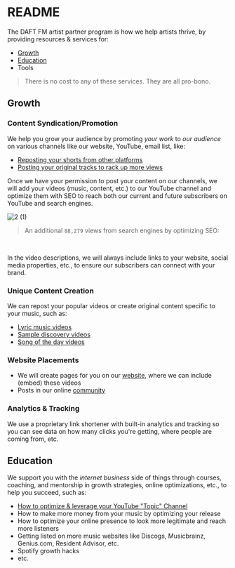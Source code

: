 # README

The DAFT FM artist partner program is how we help artists thrive, by providing resources & services for:
- [Growth](#growth)
- [Education](#education)
- Tools

> There is no cost to any of these services. They are all pro-bono.


## Growth

### Content Syndication/Promotion
We help you grow your audience by promoting _your work_ to _our audience_ on various channels like our website, YouTube, email list, like:

- [Reposting your shorts from other platforms](https://www.youtube.com/shorts/qR5tQj3t420)
- [Posting your original tracks to rack up more views](https://youtu.be/9W765xvPSwg)

Once we have your permission to post your content on our channels, we will add your videos (music, content, etc.) to our YouTube channel and optimize them with SEO to reach both our current and future subscribers on YouTube and search engines.

![2 (1)](https://github.com/user-attachments/assets/6902ea8e-598e-4af6-910f-9d8bcb09ca59)
> An additional `88,279` views from search engines by optimizing SEO:
<br>

In the video descriptions, we will always include links to your website, social media properties, etc., to ensure our subscribers can connect with your brand. 


### Unique Content Creation
We can repost your popular videos or create original content specific to your music, such as:
- <a href="https://www.youtube.com/playlist?list=PL8bbllzXERyf75lf5xCBnwMlJnUIsoaYB" target="_blank">Lyric music videos</a>
- <a href="https://www.canva.com/design/DAGUzM-nLXk/AdgUrwKVmqdIHhxO-ouGHA/watch?utm_content=DAGUzM-nLXk&utm_campaign=designshare&utm_medium=link&utm_source=editor&success=true" target="_blank">Sample discovery videos</a>
- <a href="https://www.youtube.com/shorts/Tl2gTXvM1oc" target="_blank">Song of the day videos</a>


### Website Placements
- We will create pages for you on our <a href="https://daft.fm/artists/daft-punk/" target="_blank">website</a>, where we can include (embed) these videos
- Posts in our online <a href="https://github.com/orgs/daftfm/discussions" target="_blank">community</a>


### Analytics & Tracking
We use a proprietary link shortener with built-in analytics and tracking so you can see data on how many clicks you're getting, where people are coming from, etc.



## Education
We support you with the *internet business* side of things through courses, coaching, and mentorship in growth strategies, online optimizations, etc., to help you succeed, such as:

- [How to optimize & leverage your YouTube "Topic" Channel][youtube-topic-channel]
- How to make more money from your music by optimizing your release
- How to optimize your online presence to look more legitimate and reach more listeners
- Getting listed on more music websites like Discogs, Musicbrainz, Genius.com, Resident Advisor, etc.
- Spotify growth hacks
- etc.




<!-- links -->

[youtube-topic-channel]: /docs/youtube-topic-channel.md
